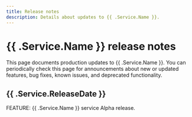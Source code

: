```yaml
---
title: Release notes
description: Details about updates to {{ .Service.Name }}.
---
```


# {{ .Service.Name }} release notes

This page documents production updates to {{ .Service.Name }}. You can periodically check this page for announcements about new or updated features, bug fixes, known issues, and deprecated functionality.

## {{ .Service.ReleaseDate }}

FEATURE: {{ .Service.Name }} service Alpha release.
